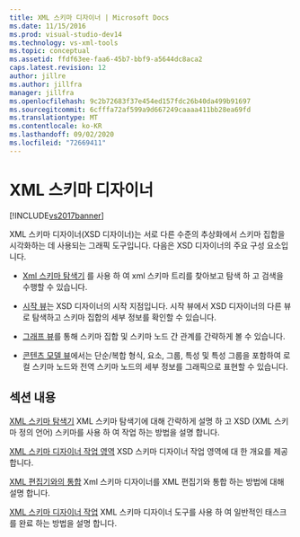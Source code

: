 ```yaml
---
title: XML 스키마 디자이너 | Microsoft Docs
ms.date: 11/15/2016
ms.prod: visual-studio-dev14
ms.technology: vs-xml-tools
ms.topic: conceptual
ms.assetid: ffdf63ee-faa6-45b7-bbf9-a5644dc8aca2
caps.latest.revision: 12
author: jillre
ms.author: jillfra
manager: jillfra
ms.openlocfilehash: 9c2b72683f37e454ed157fdc26b40da499b91697
ms.sourcegitcommit: 6cfffa72af599a9d667249caaaa411bb28ea69fd
ms.translationtype: MT
ms.contentlocale: ko-KR
ms.lasthandoff: 09/02/2020
ms.locfileid: "72669411"
---
```

# <a name="xml-schema-designer"></a>XML 스키마 디자이너
[!INCLUDE[vs2017banner](../includes/vs2017banner.md)]

XML 스키마 디자이너(XSD 디자이너)는 서로 다른 수준의 추상화에서 스키마 집합을 시각화하는 데 사용되는 그래픽 도구입니다. 다음은 XSD 디자이너의 주요 구성 요소입니다.

- [Xml 스키마 탐색기](../xml-tools/xml-schema-explorer.md) 를 사용 하 여 xml 스키마 트리를 찾아보고 탐색 하 고 검색을 수행할 수 있습니다.

- [시작 뷰](../xml-tools/start-view.md)는 XSD 디자이너의 시작 지점입니다. 시작 뷰에서 XSD 디자이너의 다른 뷰로 탐색하고 스키마 집합의 세부 정보를 확인할 수 있습니다.

- [그래프 뷰](../xml-tools/graph-view.md)를 통해 스키마 집합 및 스키마 노드 간 관계를 간략하게 볼 수 있습니다.

- [콘텐츠 모델 뷰](../xml-tools/content-model-view.md)에서는 단순/복합 형식, 요소, 그룹, 특성 및 특성 그룹을 포함하여 로컬 스키마 노드와 전역 스키마 노드의 세부 정보를 그래픽으로 표현할 수 있습니다.

## <a name="in-this-section"></a>섹션 내용
 [XML 스키마 탐색기](../xml-tools/xml-schema-explorer.md) XML 스키마 탐색기에 대해 간략하게 설명 하 고 XSD (XML 스키마 정의 언어) 스키마를 사용 하 여 작업 하는 방법을 설명 합니다.

 [XML 스키마 디자이너 작업 영역](../xml-tools/xml-schema-designer-workspace.md) XSD 스키마 디자이너 작업 영역에 대 한 개요를 제공 합니다.

 [XML 편집기와의 통합](../xml-tools/integration-with-xml-editor.md) Xml 스키마 디자이너를 XML 편집기와 통합 하는 방법에 대해 설명 합니다.

 [XML 스키마 디자이너 작업](../xml-tools/xml-schema-designer-tasks.md) XML 스키마 디자이너 도구를 사용 하 여 일반적인 태스크를 완료 하는 방법을 설명 합니다.

